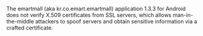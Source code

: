 The emartmall (aka kr.co.emart.emartmall) application 1.3.3 for Android does not verify X.509 certificates from SSL servers, which allows man-in-the-middle attackers to spoof servers and obtain sensitive information via a crafted certificate.
